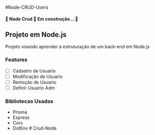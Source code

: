 #Node-CRUD-Users

<h4>🚧 Node Crud 🚀 Em construção... 🚧</h4>

<h2>Projeto em Node.js</h2>
<p>Projeto visando aprender a estruturação de um back-end em Node.js</p>

### Features

- [ ] Cadastro de Usuario
- [ ] Modificação de Usuario
- [ ] Remoção de Usuario
- [ ] Definir Usuario Adm

### Bibliotecas Usadas

- Prisma
- Express
- Cors
- DotEnv
#   C r u d - N o d e  
 